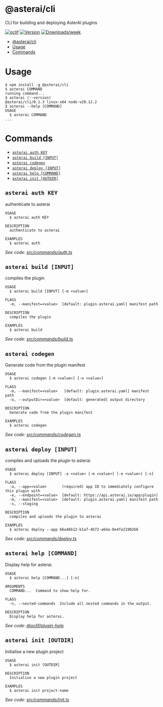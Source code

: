 # @asterai/cli

CLI for building and deploying AsterAI plugins

[![oclif](https://img.shields.io/badge/cli-oclif-brightgreen.svg)](https://oclif.io)
[![Version](https://img.shields.io/npm/v/@asterai/cli.svg)](https://npmjs.org/package/@asterai/cli)
[![Downloads/week](https://img.shields.io/npm/dw/@asterai/cli.svg)](https://npmjs.org/package/@asterai/cli)

<!-- toc -->

- [@asterai/cli](#asteraicli)
- [Usage](#usage)
- [Commands](#commands)
<!-- tocstop -->

# Usage

<!-- usage -->

```sh-session
$ npm install -g @asterai/cli
$ asterai COMMAND
running command...
$ asterai (--version)
@asterai/cli/0.1.3 linux-x64 node-v20.12.2
$ asterai --help [COMMAND]
USAGE
  $ asterai COMMAND
...
```

<!-- usagestop -->

# Commands

<!-- commands -->

- [`asterai auth KEY`](#asterai-auth-key)
- [`asterai build [INPUT]`](#asterai-build-input)
- [`asterai codegen`](#asterai-codegen)
- [`asterai deploy [INPUT]`](#asterai-deploy-input)
- [`asterai help [COMMAND]`](#asterai-help-command)
- [`asterai init [OUTDIR]`](#asterai-init-outdir)

## `asterai auth KEY`

authenticate to asterai

```
USAGE
  $ asterai auth KEY

DESCRIPTION
  authenticate to asterai

EXAMPLES
  $ asterai auth
```

_See code: [src/commands/auth.ts](https://github.com/asterai-io/asterai-sdk/blob/v0.1.3/src/commands/auth.ts)_

## `asterai build [INPUT]`

compiles the plugin

```
USAGE
  $ asterai build [INPUT] [-m <value>]

FLAGS
  -m, --manifest=<value>  [default: plugin.asterai.yaml] manifest path

DESCRIPTION
  compiles the plugin

EXAMPLES
  $ asterai build
```

_See code: [src/commands/build.ts](https://github.com/asterai-io/asterai-sdk/blob/v0.1.3/src/commands/build.ts)_

## `asterai codegen`

Generate code from the plugin manifest

```
USAGE
  $ asterai codegen [-m <value>] [-o <value>]

FLAGS
  -m, --manifest=<value>   [default: plugin.asterai.yaml] manifest path
  -o, --outputDir=<value>  [default: generated] output directory

DESCRIPTION
  Generate code from the plugin manifest

EXAMPLES
  $ asterai codegen
```

_See code: [src/commands/codegen.ts](https://github.com/asterai-io/asterai-sdk/blob/v0.1.3/src/commands/codegen.ts)_

## `asterai deploy [INPUT]`

compiles and uploads the plugin to asterai

```
USAGE
  $ asterai deploy [INPUT] -a <value> [-m <value>] [-e <value>] [-s]

FLAGS
  -a, --app=<value>       (required) app ID to immediately configure this plugin with
  -e, --endpoint=<value>  [default: https://api.asterai.io/app/plugin]
  -m, --manifest=<value>  [default: plugin.asterai.yaml] manifest path
  -s, --staging

DESCRIPTION
  compiles and uploads the plugin to asterai

EXAMPLES
  $ asterai deploy --app 66a46b12-b1a7-4b72-a64a-0e4fe21902b6
```

_See code: [src/commands/deploy.ts](https://github.com/asterai-io/asterai-sdk/blob/v0.1.3/src/commands/deploy.ts)_

## `asterai help [COMMAND]`

Display help for asterai.

```
USAGE
  $ asterai help [COMMAND...] [-n]

ARGUMENTS
  COMMAND...  Command to show help for.

FLAGS
  -n, --nested-commands  Include all nested commands in the output.

DESCRIPTION
  Display help for asterai.
```

_See code: [@oclif/plugin-help](https://github.com/oclif/plugin-help/blob/v6.0.22/src/commands/help.ts)_

## `asterai init [OUTDIR]`

Initialise a new plugin project

```
USAGE
  $ asterai init [OUTDIR]

DESCRIPTION
  Initialise a new plugin project

EXAMPLES
  $ asterai init project-name
```

_See code: [src/commands/init.ts](https://github.com/asterai-io/asterai-sdk/blob/v0.1.3/src/commands/init.ts)_

<!-- commandsstop -->
